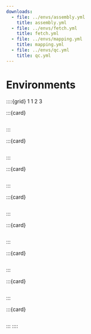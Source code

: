```yaml
---
downloads:
  - file: ../envs/assembly.yml
    title: assembly.yml
  - file: ../envs/fetch.yml
    title: fetch.yml
  - file: ../envs/mapping.yml
    title: mapping.yml
  - file: ../envs/qc.yml
    title: qc.yml
---
```

# Environments

::::{grid} 1 1 2 3

:::{card}
```{literalinclude} ../envs/bf-alignment.yml
```
:::

:::{card}
```{literalinclude} ../envs/bf-annotation.yml
```
:::

:::{card}
```{literalinclude} ../envs/bf-assembly.yml
```
:::

:::{card}
```{literalinclude} ../envs/bf-fetch.yml
```
:::

:::{card}
```{literalinclude} ../envs/bf-mapping.yml
```
:::

:::{card}
```{literalinclude} ../envs/bf-phylo.yml
```
:::

:::{card}
```{literalinclude} ../envs/bf-qc.yml
```
:::

:::{card}
```{literalinclude} ../envs/bf-vc.yml
```
:::
::::

